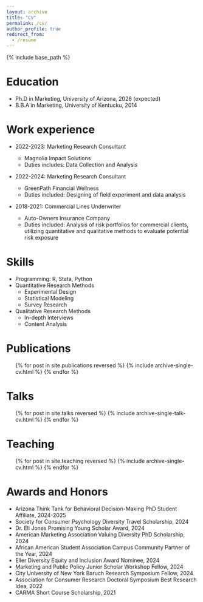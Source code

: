 ```yaml
---
layout: archive
title: "CV"
permalink: /cv/
author_profile: true
redirect_from:
  - /resume
---
```


{% include base_path %}

Education
======
* Ph.D in Marketing, University of Arizona, 2026 (expected)
* B.B.A in Marketing, University of Kentucku, 2014

Work experience
======
* 2022-2023: Marketing Research Consultant
  * Magnolia Impact Solutions
  * Duties includes: Data Collection and Analysis

* 2022-2024: Marketing Research Consultant
  * GreenPath Financial Wellness
  * Duties included: Designing of field experiment and data analysis

* 2018-2021: Commercial Lines Underwriter
  * Auto-Owners Insurance Company
  * Duties included: Analysis of  risk portfolios for commercial clients, utilizing quantitative and qualitative methods to evaluate potential risk exposure
  
Skills
======
* Programming: R, Stata, Python
* Quantitative Research Methods
  * Experimental Design
  * Statistical Modeling
  * Survey Research
* Qualitative Research Methods
  * In-depth Interviews
  * Content Analysis

Publications
======
  <ul>{% for post in site.publications reversed %}
    {% include archive-single-cv.html %}
  {% endfor %}</ul>
  
Talks
======
  <ul>{% for post in site.talks reversed %}
    {% include archive-single-talk-cv.html  %}
  {% endfor %}</ul>
  
Teaching
======
  <ul>{% for post in site.teaching reversed %}
    {% include archive-single-cv.html %}
  {% endfor %}</ul>
  
Awards and Honors
======
* Arizona Think Tank for Behavioral Decision-Making PhD Student Affiliate, 2024-2025
* Society for Consumer Psychology Diversity Travel Scholarship, 2024
* Dr. Eli Jones Promising Young Scholar Award, 2024
* American Marketing Association Valuing Diversity PhD Scholarship, 2024
* African American Student Association Campus Community Partner of the Year, 2024
* Eller Diversity Equity and Inclusion Award Nominee, 2024
* Marketing and Public Policy Junior Scholar Workshop Fellow, 2024
* City University of New York Baruch Research Symposium Fellow, 2024
* Association for Consumer Research Doctoral Symposium Best Research Idea, 2022
* CARMA Short Course Scholarship, 2021

